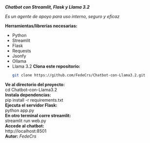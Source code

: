***Chatbot con Streamlit, Flask y Llama 3.2***  

*Es un agente de apoyo para uso interno, seguro y eficaz*  

**Herramientas/librerías necesarias:**
- Python
- Streamlit
- Flask
- Requests
- Jsonfy
- Ollama
- Llama 3.2
**Clona este repositorio:**  
   ```bash
   git clone https://github.com/FedeCrs/Chatbot-con-Llama3.2.git  
**Ve al directorio del proyecto:**  
   cd Chatbot-con-Llama3.2  
**Instala dependencias:**  
   pip install -r requirements.txt  
**Ejecuta el servidor Flask:**  
   python app.py  
**En otro terminal corre streamlit:**  
   streamlit run web.py  
**Accede al chatbot:**  
   http://localhost:8501  
**Autor:**
*FedeCrs*

